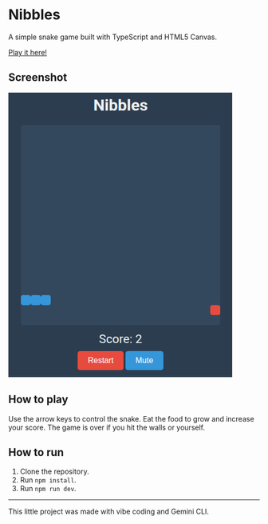 # Nibbles

A simple snake game built with TypeScript and HTML5 Canvas.

[Play it here!](https://ferclaverino.github.io/nibbles/)

## Screenshot

![Screenshot of the game](./assets/screenshot.png)

## How to play

Use the arrow keys to control the snake. Eat the food to grow and increase your score. The game is over if you hit the walls or yourself.

## How to run

1. Clone the repository.
2. Run `npm install`.
3. Run `npm run dev`.

---

This little project was made with vibe coding and Gemini CLI.

